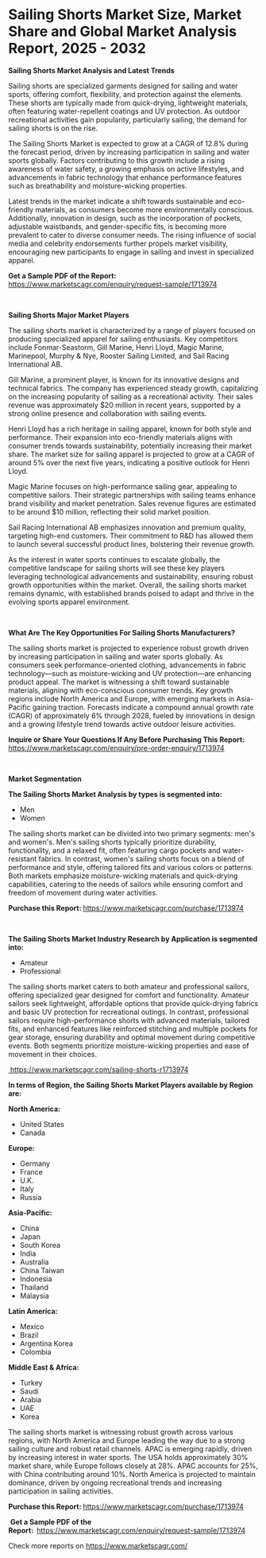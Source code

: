 <p><h1>Sailing Shorts Market Size, Market Share and Global Market Analysis Report, 2025 - 2032</h1></p><p><strong>Sailing Shorts Market Analysis and Latest Trends</strong></p>
<p><p>Sailing shorts are specialized garments designed for sailing and water sports, offering comfort, flexibility, and protection against the elements. These shorts are typically made from quick-drying, lightweight materials, often featuring water-repellent coatings and UV protection. As outdoor recreational activities gain popularity, particularly sailing, the demand for sailing shorts is on the rise.</p><p>The Sailing Shorts Market is expected to grow at a CAGR of 12.8% during the forecast period, driven by increasing participation in sailing and water sports globally. Factors contributing to this growth include a rising awareness of water safety, a growing emphasis on active lifestyles, and advancements in fabric technology that enhance performance features such as breathability and moisture-wicking properties.</p><p>Latest trends in the market indicate a shift towards sustainable and eco-friendly materials, as consumers become more environmentally conscious. Additionally, innovation in design, such as the incorporation of pockets, adjustable waistbands, and gender-specific fits, is becoming more prevalent to cater to diverse consumer needs. The rising influence of social media and celebrity endorsements further propels market visibility, encouraging new participants to engage in sailing and invest in specialized apparel.</p></p>
<p><strong>Get a Sample PDF of the Report:&nbsp;</strong> <a href="https://www.marketscagr.com/enquiry/request-sample/1713974?utm_campaign=2004&utm_medium=2&utm_source=Github&utm_content=ia&utm_term=05042025&utm_id=sailing-shorts">https://www.marketscagr.com/enquiry/request-sample/1713974</a></p>
<p>&nbsp;</p>
<p><strong>Sailing Shorts Major Market Players</strong></p>
<p><p>The sailing shorts market is characterized by a range of players focused on producing specialized apparel for sailing enthusiasts. Key competitors include Fonmar-Seastorm, Gill Marine, Henri Lloyd, Magic Marine, Marinepool, Murphy & Nye, Rooster Sailing Limited, and Sail Racing International AB.</p><p>Gill Marine, a prominent player, is known for its innovative designs and technical fabrics. The company has experienced steady growth, capitalizing on the increasing popularity of sailing as a recreational activity. Their sales revenue was approximately $20 million in recent years, supported by a strong online presence and collaboration with sailing events.</p><p>Henri Lloyd has a rich heritage in sailing apparel, known for both style and performance. Their expansion into eco-friendly materials aligns with consumer trends towards sustainability, potentially increasing their market share. The market size for sailing apparel is projected to grow at a CAGR of around 5% over the next five years, indicating a positive outlook for Henri Lloyd.</p><p>Magic Marine focuses on high-performance sailing gear, appealing to competitive sailors. Their strategic partnerships with sailing teams enhance brand visibility and market penetration. Sales revenue figures are estimated to be around $10 million, reflecting their solid market position.</p><p>Sail Racing International AB emphasizes innovation and premium quality, targeting high-end customers. Their commitment to R&D has allowed them to launch several successful product lines, bolstering their revenue growth.</p><p>As the interest in water sports continues to escalate globally, the competitive landscape for sailing shorts will see these key players leveraging technological advancements and sustainability, ensuring robust growth opportunities within the market. Overall, the sailing shorts market remains dynamic, with established brands poised to adapt and thrive in the evolving sports apparel environment.</p></p>
<p>&nbsp;</p>
<p><strong>What Are The Key Opportunities For Sailing Shorts Manufacturers?</strong></p>
<p><p>The sailing shorts market is projected to experience robust growth driven by increasing participation in sailing and water sports globally. As consumers seek performance-oriented clothing, advancements in fabric technology—such as moisture-wicking and UV protection—are enhancing product appeal. The market is witnessing a shift toward sustainable materials, aligning with eco-conscious consumer trends. Key growth regions include North America and Europe, with emerging markets in Asia-Pacific gaining traction. Forecasts indicate a compound annual growth rate (CAGR) of approximately 6% through 2028, fueled by innovations in design and a growing lifestyle trend towards active outdoor leisure activities.</p></p>
<p><strong>Inquire or Share Your Questions If Any Before Purchasing This Report:</strong> <a href="https://www.marketscagr.com/enquiry/pre-order-enquiry/1713974?utm_campaign=2004&utm_medium=2&utm_source=Github&utm_content=ia&utm_term=05042025&utm_id=sailing-shorts">https://www.marketscagr.com/enquiry/pre-order-enquiry/1713974</a></p>
<p>&nbsp;</p>
<p><strong>Market Segmentation</strong></p>
<p><strong>The Sailing Shorts Market Analysis by types is segmented into:</strong></p>
<p><ul><li>Men</li><li>Women</li></ul></p>
<p><p>The sailing shorts market can be divided into two primary segments: men's and women's. Men's sailing shorts typically prioritize durability, functionality, and a relaxed fit, often featuring cargo pockets and water-resistant fabrics. In contrast, women's sailing shorts focus on a blend of performance and style, offering tailored fits and various colors or patterns. Both markets emphasize moisture-wicking materials and quick-drying capabilities, catering to the needs of sailors while ensuring comfort and freedom of movement during water activities.</p></p>
<p><strong>Purchase this Report:&nbsp;</strong><a href="https://www.marketscagr.com/purchase/1713974?utm_campaign=2004&utm_medium=2&utm_source=Github&utm_content=ia&utm_term=05042025&utm_id=sailing-shorts">https://www.marketscagr.com/purchase/1713974</a></p>
<p>&nbsp;</p>
<p><strong>The Sailing Shorts Market Industry Research by Application is segmented into:</strong></p>
<p><ul><li>Amateur</li><li>Professional</li></ul></p>
<p><p>The sailing shorts market caters to both amateur and professional sailors, offering specialized gear designed for comfort and functionality. Amateur sailors seek lightweight, affordable options that provide quick-drying fabrics and basic UV protection for recreational outings. In contrast, professional sailors require high-performance shorts with advanced materials, tailored fits, and enhanced features like reinforced stitching and multiple pockets for gear storage, ensuring durability and optimal movement during competitive events. Both segments prioritize moisture-wicking properties and ease of movement in their choices.</p></p>
<p><a href="https://www.marketscagr.com/sailing-shorts-r1713974?utm_campaign=2004&utm_medium=2&utm_source=Github&utm_content=ia&utm_term=05042025&utm_id=sailing-shorts">&nbsp;https://www.marketscagr.com/sailing-shorts-r1713974</a></p>
<p><strong>In terms of Region, the Sailing Shorts Market Players available by Region are:</strong></p>
<p>
    <p> <strong> North America: </strong>
        <ul>
            <li>United States</li>
            <li>Canada</li>
        </ul>
        </p> 
    <p> <strong> Europe: </strong>
        <ul>
            <li>Germany</li>
            <li>France</li>
            <li>U.K.</li>
            <li>Italy</li>
            <li>Russia</li>
        </ul>
        </p> 
    <p> <strong> Asia-Pacific: </strong>
        <ul>
            <li>China</li>
            <li>Japan</li>
            <li>South Korea</li>
            <li>India</li>
            <li>Australia</li>
            <li>China Taiwan</li>
            <li>Indonesia</li>
            <li>Thailand</li>
            <li>Malaysia</li>
        </ul>
        </p> 
    <p> <strong> Latin America: </strong>
        <ul>
            <li>Mexico</li>
            <li>Brazil</li>
            <li>Argentina Korea</li>
            <li>Colombia</li>
        </ul>
        </p> 
    <p> <strong> Middle East & Africa: </strong>
        <ul>
            <li>Turkey</li>
            <li>Saudi</li>
            <li>Arabia</li>
            <li>UAE</li>
            <li>Korea</li>
        </ul>
    </p>
    </p>
<p><p>The sailing shorts market is witnessing robust growth across various regions, with North America and Europe leading the way due to a strong sailing culture and robust retail channels. APAC is emerging rapidly, driven by increasing interest in water sports. The USA holds approximately 30% market share, while Europe follows closely at 28%. APAC accounts for 25%, with China contributing around 10%. North America is projected to maintain dominance, driven by ongoing recreational trends and increasing participation in sailing activities.</p></p>
<p><strong>Purchase this Report: </strong><a href="https://www.marketscagr.com/purchase/1713974?utm_campaign=2004&utm_medium=2&utm_source=Github&utm_content=ia&utm_term=05042025&utm_id=sailing-shorts">https://www.marketscagr.com/purchase/1713974</a></p>
<p>&nbsp;<strong>Get a Sample PDF of the Report:&nbsp;&nbsp;</strong><a href="https://www.marketscagr.com/enquiry/request-sample/1713974?utm_campaign=2004&utm_medium=2&utm_source=Github&utm_content=ia&utm_term=05042025&utm_id=sailing-shorts">https://www.marketscagr.com/enquiry/request-sample/1713974</a></p>
<p><strong></strong></p>
<p>Check more reports on <a href="https://www.marketscagr.com/?utm_campaign=2004&utm_medium=2&utm_source=Github&utm_content=ia&utm_term=05042025&utm_id=sailing-shorts">https://www.marketscagr.com/</a></p>